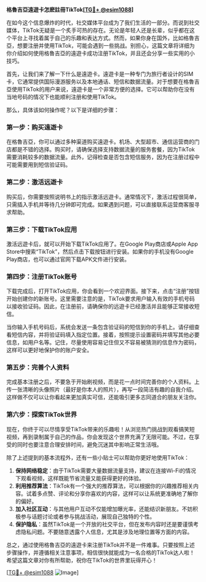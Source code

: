 **格魯吉亞遠遊卡怎麽註冊TikTok[[TG💪+ @esim1088](https://t.me/s/esim1088)]**

在如今这个信息爆炸的时代，社交媒体平台成为了我们生活的一部分。而说到社交媒体，TikTok无疑是一个炙手可热的存在。无论是年轻人还是长辈，似乎都在这个平台上寻找着属于自己的乐趣和表达方式。然而，如果你身在国外，比如格魯吉亞，想要注册并使用TikTok，可能会遇到一些挑战。别担心，这篇文章将详细为你介绍如何使用格魯吉亞的遠遊卡成功注册TikTok，并且还会分享一些实用的小技巧。

首先，让我们来了解一下什么是遠遊卡。遠遊卡是一种专门为旅行者设计的SIM卡，它通常提供国际漫游服务以及本地通话、短信和数据流量。对于想要在格魯吉亞使用TikTok的用户来说，遠遊卡是一个非常方便的选择。它可以帮助你在没有当地号码的情况下也能顺利注册和使用TikTok。

那么，具体该如何操作呢？以下是详细的步骤：

### **第一步：购买遠遊卡**
在格魯吉亞，你可以通过多种渠道购买遠遊卡。机场、大型超市、通信运营商的门店都是不错的选择。购买时，请确保选择支持数据流量的服务套餐，因为TikTok需要消耗较多的数据流量。此外，记得检查是否包含短信服务，因为在注册过程中可能需要用到短信验证码。

### **第二步：激活远遊卡**
购买后，你需要按照说明书上的指示激活远遊卡。通常情况下，激活过程很简单，只需插入手机并等待几分钟即可完成。如果遇到问题，可以直接联系运营商客服寻求帮助。

### **第三步：下载TikTok应用**
激活远遊卡后，就可以开始下载TikTok应用了。在Google Play商店或Apple App Store中搜索“TikTok”，然后点击下载按钮进行安装。如果你的手机没有Google Play商店，也可以通过官网下载APK文件进行安装。

### **第四步：注册TikTok账号**
下载完成后，打开TikTok应用，你会看到一个欢迎界面。接下来，点击“注册”按钮开始创建你的新账号。这里需要注意的是，TikTok要求用户输入有效的手机号码以接收验证码。因此，在注册前，请确保你的远遊卡已经激活并且能够正常接收短信。

当你输入手机号码后，系统会发送一条包含验证码的短信到你的手机上。请仔细查看短信内容，并将验证码填入指定位置。接着，按照提示设置密码并填写其他必要信息，如用户名等。记住，尽量使用容易记住但又不容易被猜测的信息作为密码，这样可以更好地保护你的账户安全。

### **第五步：完善个人资料**
完成基本注册之后，不要急于开始刷视频，而是花一点时间完善你的个人资料。上传一张清晰的头像照片（最好是你本人的照片），再写一段简洁有趣的自我介绍。这样做不仅可以让你看起来更加真实可信，还能吸引更多志同道合的朋友关注你。

### **第六步：探索TikTok世界**
现在，你终于可以尽情享受TikTok带来的乐趣啦！从浏览热门挑战到观看搞笑短视频，再到录制属于自己的作品，你会发现这个世界充满了无限可能。不过，在享受的同时也要注意合理安排时间，避免沉迷其中影响正常生活哦。

除了上述提到的基本流程外，还有一些小贴士可以帮助你更好地使用TikTok：

1. **保持网络稳定**：由于TikTok需要大量数据流量支持，建议在连接Wi-Fi的情况下观看视频，这样既能节省流量又能获得更好的体验。
2. **利用推荐算法**：TikTok有一个强大的推荐算法，可以根据你的兴趣推荐相关内容。试着多点赞、评论和分享你喜欢的内容，这样可以让系统更准确地了解你的偏好。
3. **加入社区互动**：与其他用户互动不仅能增加曝光率，还能结识新朋友。不妨积极参与话题讨论或者参与挑战活动，展现自己独特的个性。
4. **保护隐私**：虽然TikTok是一个开放的社交平台，但在发布内容时还是要谨慎考虑隐私问题。不要随意透露个人信息，尤其是涉及地理位置等方面的内容。

总之，通过使用格魯吉亞的遠遊卡来注册TikTok并不是一件难事。只要按照上述步骤操作，并遵循相关注意事项，相信很快就能成为一名合格的TikTok达人啦！希望这篇文章对你有所帮助，祝你在TikTok的世界里玩得开心！

[[TG💪+ @esim1088](https://t.me/s/esim1088) ![Image](https://i.postimg.cc/4NQfJmqS/Snipaste-2025-05-13-00-14-12.png)]